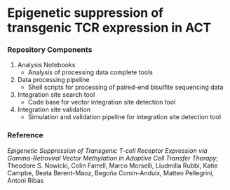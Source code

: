 # Epigenetic suppression of transgenic TCR expression in ACT 

### Repository Components 
1. Analysis Notebooks
    - Analysis of processing data complete tools
2. Data processing pipeline
    - Shell scripts for processing of paired-end bisulfite sequencing data
3. Integration site search tool
    - Code base for vector integration site detection tool
4. Integration site validation 
    - Simulation and validation pipeline for integration site detection tool

### Reference 
*Epigenetic Suppression of Transgenic T-cell Receptor Expression via Gamma-Retroviral Vector Methylation in Adoptive Cell Transfer Therapy*;
Theodore S. Nowicki, Colin Farrell, Marco Morselli, Liudmilla Rubbi, Katie Campbe, Beata Berent-Maoz, Begoña Comin-Anduix, Matteo Pellegrini, Antoni Ribas

